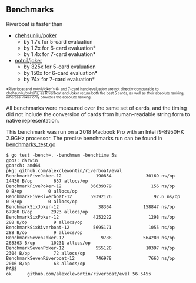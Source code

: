 ## Benchmarks

Riverboat is faster than  
- [chehsunliu/poker](github.com/chehsunliu/poker)
    - by 1.7x for 5-card evaluation
    - by 1.2x for 6-card evaluation*
    - by 1.4x for 7-card evaluation*
- [notnil/joker](github.com/notnil/joker/hand)
    - by 325x for 5-card evaluation
    - by 150x for 6-card evaluation*
    - by 74x for 7-card evaluation*

<sup><sub>*Riverboat and [notnil/joker's](github.com/notnil/joker/hand) 6- and 7-card hand evaluation are not directly comparable to [chehsunliu/poker's](github.com/chehsunliu/poker), as Riverboat and Joker return both the best 5 cards, as well as their absolute ranking, whereas Poker only provides the absolute ranking.

All benchmarks were measured over the same set of cards, and the timing did not include the conversion of cards from human-readable string form to native representation.

This benchmark was run on a 2018 Macbook Pro with an Intel i9-8950HK 2.9GHz processor. The precise benchmarks run can be found in [benchmarks_test.go](./benchmarks_test.go)
```shell
$ go test -bench=. -benchmem -benchtime 5s
goos: darwin
goarch: amd64
pkg: github.com/alexclewontin/riverboat/eval
BenchmarkFiveJoker-12             190854             30169 ns/op           14430 B/op        657 allocs/op
BenchmarkFivePoker-12           36639379               156 ns/op               0 B/op          0 allocs/op
BenchmarkFiveRiverboat-12       59392126                92.6 ns/op             0 B/op          0 allocs/op
BenchmarkSixJoker-12               38364            158847 ns/op           67960 B/op       2923 allocs/op
BenchmarkSixPoker-12             4252222              1298 ns/op             288 B/op          9 allocs/op
BenchmarkSixRiverboat-12         5695171              1055 ns/op             288 B/op          9 allocs/op
BenchmarkSevenJoker-12              9788            564280 ns/op          265363 B/op      10231 allocs/op
BenchmarkSevenPoker-12            555128             10397 ns/op            2304 B/op         72 allocs/op
BenchmarkSevenRiverboat-12        746978              7663 ns/op            2016 B/op         63 allocs/op
PASS
ok      github.com/alexclewontin/riverboat/eval 56.545s
                                                              
```